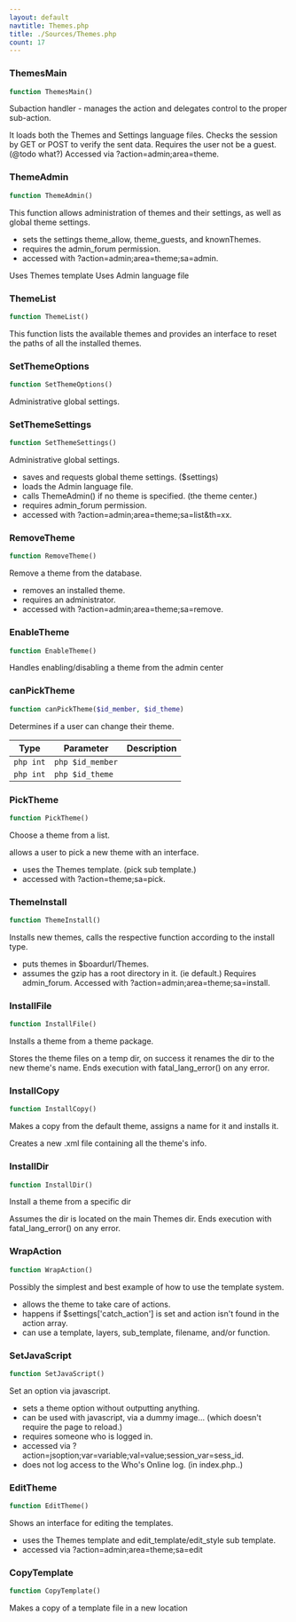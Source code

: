 ```yaml
---
layout: default
navtitle: Themes.php
title: ./Sources/Themes.php
count: 17
---
```


### ThemesMain

```php
function ThemesMain()
```
Subaction handler - manages the action and delegates control to the proper
sub-action.

It loads both the Themes and Settings language files.
Checks the session by GET or POST to verify the sent data.
Requires the user not be a guest. (@todo what?)
Accessed via ?action=admin;area=theme.

### ThemeAdmin

```php
function ThemeAdmin()
```
This function allows administration of themes and their settings,
as well as global theme settings.

- sets the settings theme_allow, theme_guests, and knownThemes.
 - requires the admin_forum permission.
 - accessed with ?action=admin;area=theme;sa=admin.

Uses Themes template
Uses Admin language file

### ThemeList

```php
function ThemeList()
```
This function lists the available themes and provides an interface to reset
the paths of all the installed themes.



### SetThemeOptions

```php
function SetThemeOptions()
```
Administrative global settings.



### SetThemeSettings

```php
function SetThemeSettings()
```
Administrative global settings.

- saves and requests global theme settings. ($settings)
- loads the Admin language file.
- calls ThemeAdmin() if no theme is specified. (the theme center.)
- requires admin_forum permission.
- accessed with ?action=admin;area=theme;sa=list&th=xx.

### RemoveTheme

```php
function RemoveTheme()
```
Remove a theme from the database.

- removes an installed theme.
- requires an administrator.
- accessed with ?action=admin;area=theme;sa=remove.

### EnableTheme

```php
function EnableTheme()
```
Handles enabling/disabling a theme from the admin center



### canPickTheme

```php
function canPickTheme($id_member, $id_theme)
```
Determines if a user can change their theme.



Type|Parameter|Description
---|---|---
```php int```|```php $id_member```|
```php int```|```php $id_theme```|

### PickTheme

```php
function PickTheme()
```
Choose a theme from a list.

allows a user to pick a new theme with an interface.
- uses the Themes template. (pick sub template.)
- accessed with ?action=theme;sa=pick.

### ThemeInstall

```php
function ThemeInstall()
```
Installs new themes, calls the respective function according to the install type.

- puts themes in $boardurl/Themes.
- assumes the gzip has a root directory in it. (ie default.)
Requires admin_forum.
Accessed with ?action=admin;area=theme;sa=install.

### InstallFile

```php
function InstallFile()
```
Installs a theme from a theme package.

Stores the theme files on a temp dir, on success it renames the dir to the new theme's name. Ends execution with fatal_lang_error() on any error.

### InstallCopy

```php
function InstallCopy()
```
Makes a copy from the default theme, assigns a name for it and installs it.

Creates a new .xml file containing all the theme's info.

### InstallDir

```php
function InstallDir()
```
Install a theme from a specific dir

Assumes the dir is located on the main Themes dir. Ends execution with fatal_lang_error() on any error.

### WrapAction

```php
function WrapAction()
```
Possibly the simplest and best example of how to use the template system.

- allows the theme to take care of actions.
- happens if $settings['catch_action'] is set and action isn't found
 in the action array.
- can use a template, layers, sub_template, filename, and/or function.

### SetJavaScript

```php
function SetJavaScript()
```
Set an option via javascript.

- sets a theme option without outputting anything.
- can be used with javascript, via a dummy image... (which doesn't require
the page to reload.)
- requires someone who is logged in.
- accessed via ?action=jsoption;var=variable;val=value;session_var=sess_id.
- does not log access to the Who's Online log. (in index.php..)

### EditTheme

```php
function EditTheme()
```
Shows an interface for editing the templates.

- uses the Themes template and edit_template/edit_style sub template.
- accessed via ?action=admin;area=theme;sa=edit

### CopyTemplate

```php
function CopyTemplate()
```
Makes a copy of a template file in a new location



